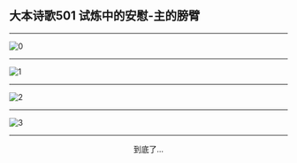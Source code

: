 
## 大本诗歌501 试炼中的安慰-主的膀臂
        
<div id="aplayer0"></div>

---

<img alt="0" data-original="/data/d0501/0.png">

---

<img alt="1" data-original="/data/d0501/1.png">

---

<img alt="2" data-original="/data/d0501/2.png">

---

<img alt="3" data-original="/data/d0501/3.png">

---

<p style="text-align: center">到底了...</p>

<script src="/js/dist-view.js"></script>

<script>
MAIN.id = 'd0501';
        
const ap0 = new APlayer({
    container: document.getElementById('aplayer0'),
    volume: 1,
    loop: 'none',
    preload: 'none',
    audio: [{
        name: '大本诗歌501.mp3',
        artist: '大本诗歌',
        url: 'https://res.wx.qq.com/voice/getvoice?mediaid=MzI0NTk3MDM5M18yMjQ3NDkzODE2',
        cover: '/favicon'
    }]
});
</script>
